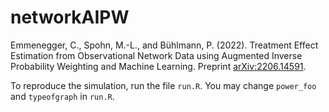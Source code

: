 # networkAIPW

Emmenegger, C., Spohn, M.-L., and Bühlmann, P. (2022). Treatment Effect Estimation from Observational Network Data using Augmented Inverse Probability Weighting and Machine Learning. Preprint [arXiv:2206.14591](http://arxiv.org/abs/2206.14591).

To reproduce the simulation, run the file `run.R`. You may change `power_foo` and `typeofgraph` in `run.R`.
